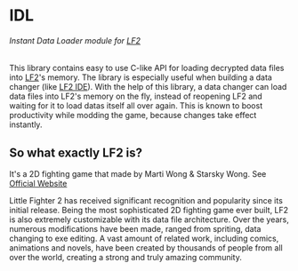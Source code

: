 IDL
===
###### Instant Data Loader module for [LF2](http://lf2.net)

This library contains easy to use C-like API for loading decrypted data files into [LF2](http://lf2.net)'s memory. The library is especially useful when building a data changer (like [LF2 IDE](https://github.com/NightmareX1337/LF2.IDE)). With the help of this library, a data changer can load data files into LF2's memory on the fly, instead of reopening LF2 and waiting for it to load datas itself all over again. This is known to boost productivity while modding the game, because changes take effect instantly.

So what exactly LF2 is?
-----------------------
It's a 2D fighting game that made by Marti Wong & Starsky Wong. See [Official Website](http://lf2.net)

Little Fighter 2 has received significant recognition and popularity since its initial release. Being the most sophisticated 2D fighting game ever built, LF2 is also extremely customizable with its data file architecture. Over the years, numerous modifications have been made, ranged from spriting, data changing to exe editing. A vast amount of related work, including comics, animations and novels, have been created by thousands of people from all over the world, creating a strong and truly amazing community.

